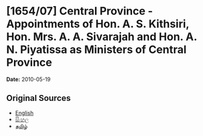 # [1654/07] Central Province - Appointments of Hon. A. S. Kithsiri, Hon. Mrs. A. A. Sivarajah and Hon. A. N. Piyatissa as Ministers of Central Province

**Date:** 2010-05-19

## Original Sources

- [English](https://documents.gov.lk/view/extra-gazettes/2010/5/1654-07_E.pdf)
- [සිංහල](https://documents.gov.lk/view/extra-gazettes/2010/5/1654-07_S.pdf)
- [தமிழ்](https://documents.gov.lk/view/extra-gazettes/2010/5/1654-07_T.pdf)
